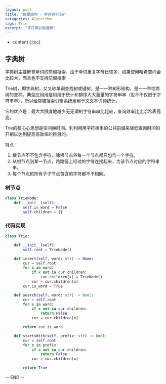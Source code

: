 ```yaml
---
layout: post
title: "数据结构 - 字典树Trie"
categories: Algorithm
tags: Trie
excerpt: "字符串前缀搜索"
---
```


* content
{:toc}

## 字典树

字典树主要解觉单词的前缀搜索，由于单词重复字母比较多，如果使用哈希空间会比较大，而且也不支持前缀搜索

Trie树，即字典树，⼜又称单词查找树或键树，是⼀一种树形结构，是⼀一种哈希树的变种。典型应⽤用是⽤用于统计和排序⼤大量量的字符串串（但不不仅限于字符串串），所以经常被搜索引擎系统⽤用于⽂文本词频统计。

它的优点是：最⼤大限度地减少⽆无谓的字符串串⽐比较，查询效率⽐比哈希表⾼高。

Trie的核⼼心思想是空间换时间。利利⽤用字符串串的公共前缀来降低查询时间的开销以达到提⾼高效率的⽬目的。

特点：

1. 根节点不不包含字符，除根节点外每⼀个节点都只包含一个字符。
2. 从根节点到某⼀节点，路路径上经过的字符连接起来，为该节点对应的字符串串。
3. 每个节点的所有⼦子节点包含的字符都不不相同。

### 树节点

```python
class TrieNode:
    def __init__(self):
        self.is_word = False
        self.children = {}
```

### 代码实现

```python
class Trie:

    def __init__(self):
        self.root = TrieNode()

    def insert(self, word: str) -> None:
        cur = self.root
        for x in word:
            if x not in cur.children:
                cur.children[x] = TrieNode()
            cur = cur.children[x]
        cur.is_word = True

    def search(self, word: str) -> bool:
        cur = self.root
        for x in word:
            if x not in cur.children:
                return False
            cur = cur.children[x]

        return cur.is_word

    def startsWith(self, prefix: str) -> bool:
        cur = self.root
        for x in prefix:
            if x not in cur.children:
                return False
            cur = cur.children[x]

        return True
```



-- END --